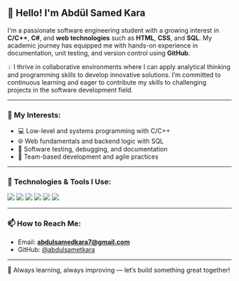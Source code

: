 ## 👋 Hello! I'm Abdül Samed Kara

I'm a passionate software engineering student with a growing interest in **C/C++**, **C#**, and **web technologies** such as **HTML**, **CSS**, and **SQL**. My academic journey has equipped me with hands-on experience in documentation, unit testing, and version control using **GitHub**.

💡 I thrive in collaborative environments where I can apply analytical thinking and programming skills to develop innovative solutions. I’m committed to continuous learning and eager to contribute my skills to challenging projects in the software development field.

---

### 🚀 My Interests:
- 💻 Low-level and systems programming with C/C++
- 🌐 Web fundamentals and backend logic with SQL
- 🔧 Software testing, debugging, and documentation
- 🤝 Team-based development and agile practices

---

### 🧠 Technologies & Tools I Use:
<p>
  <img src="https://img.shields.io/badge/C/C++-00599C?style=for-the-badge&logo=cplusplus&logoColor=white"/>
  <img src="https://img.shields.io/badge/C%23-239120?style=for-the-badge&logo=c-sharp&logoColor=white"/>
  <img src="https://img.shields.io/badge/HTML5-E34F26?style=for-the-badge&logo=html5&logoColor=white"/>
  <img src="https://img.shields.io/badge/CSS3-1572B6?style=for-the-badge&logo=css3&logoColor=white"/>
  <img src="https://img.shields.io/badge/SQL-4479A1?style=for-the-badge&logo=postgresql&logoColor=white"/>
  <img src="https://img.shields.io/badge/GitHub-181717?style=for-the-badge&logo=github&logoColor=white"/>
</p>

---

### 📫 How to Reach Me:
- Email: **abdulsamedkara7@gmail.com**
- GitHub: [@abdulsametkara](https://github.com/abdulsametkara)

---

🌱 Always learning, always improving — let’s build something great together!
